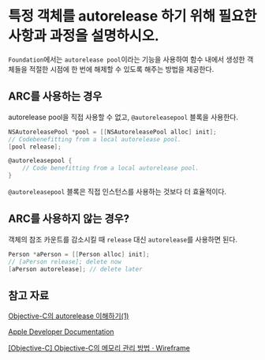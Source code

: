 # 특정 객체를 autorelease 하기 위해 필요한 사항과 과정을 설명하시오.

`Foundation`에서는 `autorelease pool`이라는 기능을 사용하여 함수 내에서 생성한 객체들을 적절한 시점에 한 번에 해제할 수 있도록 해주는 방법을 제공한다.

## ARC를 사용하는 경우

autorelease pool을 직접 사용할 수 없고, `@autoreleasepool` 블록을 사용한다.

```objectivec
NSAutoreleasePool *pool = [[NSAutoreleasePool alloc] init];
// Codebenefitting from a local autorelease pool.
[pool release];
```

```objectivec
@autoreleasepool {
	// Code benefitting from a local autorelease pool.
}
```

`@autoreleasepool` 블록은 직접 인스턴스를 사용하는 것보다 더 효율적이다.

## ARC를 사용하지 않는 경우?

객체의 참조 카운트를 감소시킬 때 `release` 대신 `autorelease`를 사용하면 된다.

```objectivec
Person *aPerson = [[Person alloc] init];
// [aPerson release]; delete now
[aPerson autorelease]; // delete later
```

## 참고 자료

[Objective-C의 autorelease 이해하기(1)](https://nephilim.tistory.com/120)

[Apple Developer Documentation](https://developer.apple.com/documentation/foundation/nsautoreleasepool)

[[Objective-C] Objective-C의 메모리 관리 방법 · Wireframe](https://soooprmx.com/archives/4174)
